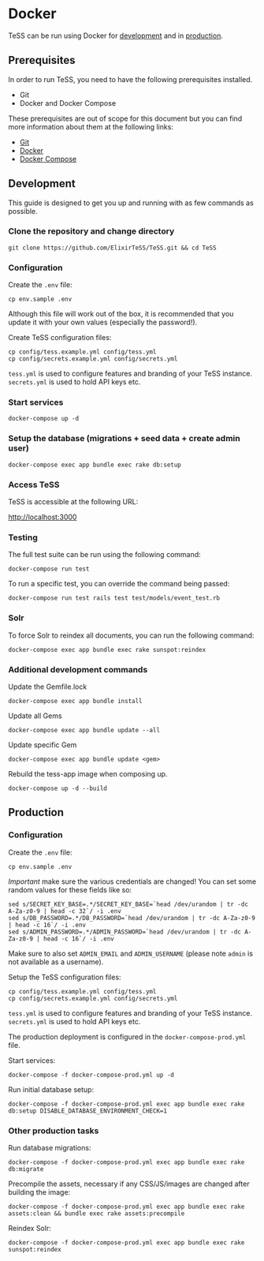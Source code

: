 # Docker

TeSS can be run using Docker for [development](#development) and in [production](#production).

## Prerequisites

In order to run TeSS, you need to have the following prerequisites installed.

- Git
- Docker and Docker Compose

These prerequisites are out of scope for this document but you can find more information about them at the following links:

- [Git](https://git-scm.com/)
- [Docker](https://www.docker.com/)
- [Docker Compose](https://docs.docker.com/compose/)

## Development

This guide is designed to get you up and running with as few commands as possible.

### Clone the repository and change directory

    git clone https://github.com/ElixirTeSS/TeSS.git && cd TeSS

### Configuration

Create the `.env` file:

    cp env.sample .env

Although this file will work out of the box, it is recommended that you update it with your own values (especially the password!).

Create TeSS configuration files:

    cp config/tess.example.yml config/tess.yml
    cp config/secrets.example.yml config/secrets.yml

`tess.yml` is used to configure features and branding of your TeSS instance. `secrets.yml` is used to hold API keys etc.

### Start services

    docker-compose up -d

### Setup the database (migrations + seed data + create admin user)

    docker-compose exec app bundle exec rake db:setup

### Access TeSS

TeSS is accessible at the following URL:

<http://localhost:3000>

### Testing

The full test suite can be run using the following command:

    docker-compose run test

To run a specific test, you can override the command being passed:

    docker-compose run test rails test test/models/event_test.rb

### Solr

To force Solr to reindex all documents, you can run the following command:

    docker-compose exec app bundle exec rake sunspot:reindex

### Additional development commands

Update the Gemfile.lock

    docker-compose exec app bundle install

Update all Gems

    docker-compose exec app bundle update --all

Update specific Gem

    docker-compose exec app bundle update <gem>

Rebuild the tess-app image when composing up.

    docker-compose up -d --build

## Production

### Configuration

Create the `.env` file:

    cp env.sample .env

*Important* make sure the various credentials are changed! You can set some random values for these fields like so:

    sed s/SECRET_KEY_BASE=.*/SECRET_KEY_BASE=`head /dev/urandom | tr -dc A-Za-z0-9 | head -c 32`/ -i .env
    sed s/DB_PASSWORD=.*/DB_PASSWORD=`head /dev/urandom | tr -dc A-Za-z0-9 | head -c 16`/ -i .env
    sed s/ADMIN_PASSWORD=.*/ADMIN_PASSWORD=`head /dev/urandom | tr -dc A-Za-z0-9 | head -c 16`/ -i .env

Make sure to also set `ADMIN_EMAIL` and `ADMIN_USERNAME` (please note `admin` is not available as a username).

Setup the TeSS configuration files: 

    cp config/tess.example.yml config/tess.yml
    cp config/secrets.example.yml config/secrets.yml

`tess.yml` is used to configure features and branding of your TeSS instance. `secrets.yml` is used to hold API keys etc.

The production deployment is configured in the `docker-compose-prod.yml` file.

Start services:

    docker-compose -f docker-compose-prod.yml up -d

Run initial database setup:

    docker-compose -f docker-compose-prod.yml exec app bundle exec rake db:setup DISABLE_DATABASE_ENVIRONMENT_CHECK=1

### Other production tasks

Run database migrations:

    docker-compose -f docker-compose-prod.yml exec app bundle exec rake db:migrate

Precompile the assets, necessary if any CSS/JS/images are changed after building the image:

    docker-compose -f docker-compose-prod.yml exec app bundle exec rake assets:clean && bundle exec rake assets:precompile

Reindex Solr:

    docker-compose -f docker-compose-prod.yml exec app bundle exec rake sunspot:reindex
